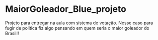 # MaiorGoleador_Blue_projeto
Projeto para entregar na aula com sistema de votação. Nesse caso para fugir de politica fiz algo pensando em quem seria o maior goleador do Brasil!!
